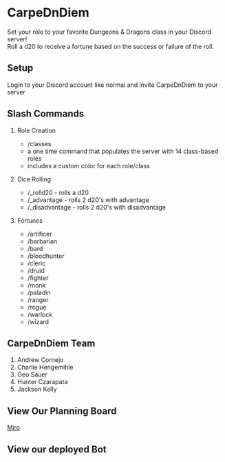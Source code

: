 # CarpeDnDiem

<p>Set your role to your favorite Dungeons & Dragons class in your Discord server!<br> Roll a d20 to receive a fortune based on the success or failure of the roll.</p>

## Setup

Login to your Discord account like normal and invite CarpeDnDiem to your server

## Slash Commands

1. Role Creation

   - /classes
   - a one time command that populates the server with 14 class-based roles
   - includes a custom color for each role/class

1. Dice Rolling

   - /\_rolld20 - rolls a d20
   - /\_advantage - rolls 2 d20's with advantage
   - /\_disadvantage - rolls 2 d20's with disadvantage

1. Fortunes

   - /artificer
   - /barbarian
   - /bard
   - /bloodhunter
   - /cleric
   - /druid
   - /fighter
   - /monk
   - /paladin
   - /ranger
   - /rogue
   - /warlock
   - /wizard

## CarpeDnDiem Team

1. Andrew Cornejo
1. Charlie Hengemihle
1. Geo Sauer
1. Hunter Czarapata
1. Jackson Kelly

## View Our Planning Board

[Miro](https://miro.com/app/board/uXjVP7K_zhM=/)

## View our deployed Bot

[]()
